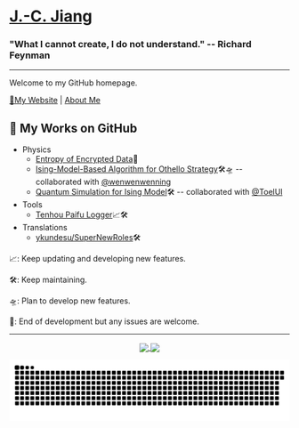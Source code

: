 # [J.-C. Jiang](https://github.com/Jim137)

### "What I cannot create, I do not understand." -- Richard Feynman

---

Welcome to my GitHub homepage.

[🧭My Website](https://www.jim137.eu.org/) | [About Me](https://www.jim137.eu.org/about/)

## 🔭 My Works on GitHub

* Physics
  * [Entropy of Encrypted Data](https://github.com/Jim137/Entropy)📳
  * [Ising-Model-Based Algorithm for Othello Strategy](https://github.com/Jim137/IMBA_Othello)🛠️🛸 -- collaborated with [@wenwenwenning](https://github.com/wenwenwenning)
  * [Quantum Simulation for Ising Model](https://github.com/Jim137/QuantumSimulation_IsingModel)🛠️ -- collaborated with [@ToelUl](https://github.com/ToelUl)
* Tools
  * [Tenhou Paifu Logger](https://github.com/Jim137/Tenhou-Paifu-Logger)📈🛠️
* Translations
  * [ykundesu/SuperNewRoles](https://github.com/ykundesu/SuperNewRoles)🛠️

📈: Keep updating and developing new features.

🛠️: Keep maintaining.

🛸: Plan to develop new features.

📳: End of development but any issues are welcome.

---

<p align="center">
  <a href="https://github.com/Jim137">
    <img align="center"
         height="150em"
         src="https://github-readme-stats.vercel.app/api?username=Jim137&show_icons=true&include_all_commits=true&count_private=true&theme=apprentice&hide_border=true&bg_color=0D1117" />
  </a>
  <a href="https://github.com/Jim137">
    <img align="center"
         height="150em"
         src="https://github-readme-streak-stats.herokuapp.com/?user=Jim137&theme=black-ice&hide_border=true&stroke=0000&background=0D1117&ring=e05397&fire=e05397&currStreakLabel=e05397" />
  </a>
</p>
<p align="center">
    <img align="center" src="https://github.com/Jim137/Jim137/blob/output/github-contribution-grid-snake.svg"/>
</p>
